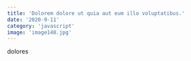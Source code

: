 ```yaml
---
title: 'Dolorem dolore ut quia aut eum illo voluptatibus.'
date: '2020-9-11'
category: 'javascript'
image: 'image148.jpg'
---
```


dolores
